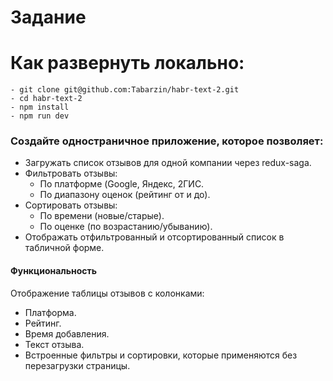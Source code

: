 # Задание

# Как развернуть локально:

```
- git clone git@github.com:Tabarzin/habr-text-2.git
- cd habr-text-2
- npm install
- npm run dev

```

### Создайте одностраничное приложение, которое позволяет:

- Загружать список отзывов для одной компании через redux-saga.
- Фильтровать отзывы:
  - По платформе (Google, Яндекс, 2ГИС.
  - По диапазону оценок (рейтинг от и до).
- Сортировать отзывы:
  - По времени (новые/старые).
  - По оценке (по возрастанию/убыванию).
- Отображать отфильтрованный и отсортированный список в табличной форме.

#### Функциональность

Отображение таблицы отзывов с колонками:

- Платформа.
- Рейтинг.
- Время добавления.
- Текст отзыва.
- Встроенные фильтры и сортировки, которые применяются без перезагрузки страницы.
